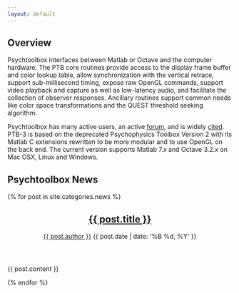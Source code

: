 ```yaml
---
layout: default
---
```


Overview
--------

Psychtoolbox interfaces between Matlab or Octave and the computer hardware. The PTB core routines provide access to the
display frame buffer and color lookup table, allow synchronization with the vertical retrace, support sub-millisecond
timing, expose raw OpenGL commands, support video playback and capture as well as low-latency audio, and facilitate the collection of observer responses. Ancillary routines support common needs like color space
transformations and the QUEST threshold seeking algorithm.

Psychtoolbox has many active users, an active [forum](forum), and is widely [cited](citations). PTB-3 is based on the
deprecated Psychophysics Toolbox Version 2 with its Matlab C extensions rewritten to be more modular and to use OpenGL
on the back end. The current version supports Matlab 7.x and Octave 3.2.x on Mac OSX, Linux and Windows.

Psychtoolbox News
-----------------

{% for post in site.categories.news %}
<article class="post">
    <header>
      <h1><a href="{{ site.url }}{{ post.url }}">{{ post.title }}</a></h1>
      <p><a href="http://github.com/{{ post.author }}" class="author">{{ post.author }}</a> <time datetime="{{ post.date | date: '%Y-%m-%d' }}">{{ post.date | date: '%B %d, %Y' }}</time></p>
    </header>

{{ post.content }}

</article>
{% endfor %}
